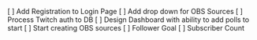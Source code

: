 [ ] Add Registration to Login Page
[ ] Add drop down for OBS Sources
[ ] Process Twitch auth to DB
[ ] Design Dashboard with ability to add polls to start
[ ] Start creating OBS sources
[ ] Follower Goal
[ ] Subscriber Count
